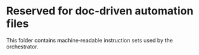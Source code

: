 # Reserved for doc‑driven automation files

This folder contains machine‑readable instruction sets used by the orchestrator.



